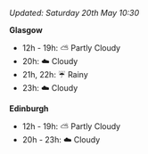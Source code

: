 *Updated: Saturday 20th May 10:30*

**Glasgow**

* 12h - 19h: :partly_sunny: Partly Cloudy
* 20h: :cloud: Cloudy
* 21h, 22h: :umbrella: Rainy
* 23h: :cloud: Cloudy

**Edinburgh**

* 12h - 19h: :partly_sunny: Partly Cloudy
* 20h - 23h: :cloud: Cloudy
